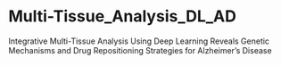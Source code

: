 # Multi-Tissue_Analysis_DL_AD
Integrative Multi-Tissue Analysis Using Deep Learning Reveals Genetic Mechanisms and Drug Repositioning Strategies for Alzheimer’s Disease
